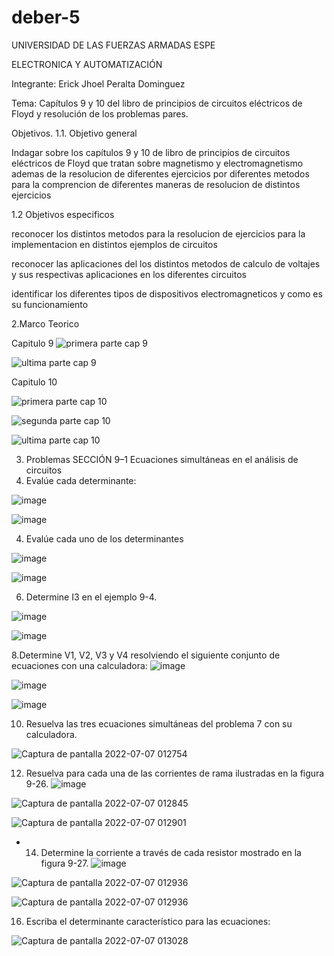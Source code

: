 # deber-5
UNIVERSIDAD DE LAS FUERZAS ARMADAS ESPE

ELECTRONICA Y AUTOMATIZACIÓN

Integrante: Erick Jhoel Peralta Dominguez

Tema: Capítulos 9 y 10 del libro de principios de circuitos eléctricos de Floyd y resolución de los problemas pares.

Objetivos.
1.1. Objetivo general

Indagar sobre los capítulos 9 y 10 de libro de principios de circuitos eléctricos de Floyd que tratan sobre magnetismo y electromagnetismo ademas de la resolucion de diferentes ejercicios por diferentes metodos para la comprencion de diferentes maneras de resolucion de distintos ejercicios

1.2 Objetivos especificos

reconocer los distintos metodos para la resolucion de ejercicios para la implementacion en distintos ejemplos de circuitos

reconocer las aplicaciones del los distintos metodos de calculo de voltajes y sus respectivas aplicaciones en los diferentes circuitos

identificar los diferentes tipos de dispositivos electromagneticos y como es su funcionamiento 

2.Marco Teorico

Capitulo 9
![primera parte cap 9](https://user-images.githubusercontent.com/105829461/177705613-81f41663-7576-42f4-99af-fdc09f487d54.png)

![ultima parte cap 9](https://user-images.githubusercontent.com/105829461/177705640-a7947d01-3652-474c-b94e-e54268d4ab7c.png)

Capitulo 10

![primera parte cap 10](https://user-images.githubusercontent.com/105829461/177705689-d86e4f86-be2c-4c81-8caa-7b3e3c810e6c.png)

![segunda parte cap 10](https://user-images.githubusercontent.com/105829461/177705702-c58fef08-190a-4379-9f01-de6a3a1eb914.png)

![ultima parte cap 10](https://user-images.githubusercontent.com/105829461/177705720-8a1e24b0-cef7-4029-8ce5-b9ea6ddfd013.png)

3. Problemas
SECCIÓN 9–1 Ecuaciones simultáneas en el análisis de circuitos
2.	Evalúe cada determinante:

![image](https://user-images.githubusercontent.com/105829461/177705904-82887aa2-af7f-49a8-907c-b693bdd9c606.png)

![image](https://user-images.githubusercontent.com/105829461/177705918-fb7782c9-1ec9-4de7-91fb-e6195f87c622.png)

4. 	Evalúe cada uno de los determinantes

![image](https://user-images.githubusercontent.com/105829461/177706004-3db49bd4-ccb7-4cfd-971d-b61300811159.png)

![image](https://user-images.githubusercontent.com/105829461/177706018-8a5df84e-a9fb-4041-bc26-4131a997fb50.png)

6. Determine I3 en el ejemplo 9-4.

![image](https://user-images.githubusercontent.com/105829461/177706063-260261b2-afe5-4b2e-abb3-a993c44d0a44.png)

![image](https://user-images.githubusercontent.com/105829461/177706078-0cc2bfca-e43b-4c68-98d1-18cac4886843.png)

8.Determine V1, V2, V3 y V4 resolviendo el siguiente conjunto de ecuaciones con una calculadora:
![image](https://user-images.githubusercontent.com/105829461/177706133-adb154eb-afb3-4bdf-8843-e733b637c90f.png)

![image](https://user-images.githubusercontent.com/105829461/177706149-25ff53f8-adf5-4868-aebb-3fb4da336238.png)

![image](https://user-images.githubusercontent.com/105829461/177706168-a82b8970-bb7d-42c8-b77b-136965e4c60a.png)

10. Resuelva las tres ecuaciones simultáneas del problema 7 con su calculadora.

![Captura de pantalla 2022-07-07 012754](https://user-images.githubusercontent.com/105829461/177706865-f4f46e27-93f6-4acb-910e-bae597a821ed.png)


12. Resuelva para cada una de las corrientes de rama ilustradas en la figura 9-26.
![image](https://user-images.githubusercontent.com/105829461/177706413-444b8ea7-abf3-429d-9bf3-2896977a1f37.png)

![Captura de pantalla 2022-07-07 012845](https://user-images.githubusercontent.com/105829461/177706912-487359bf-7dd5-46c5-b3c0-cfeed575eed9.png)

![Captura de pantalla 2022-07-07 012901](https://user-images.githubusercontent.com/105829461/177706925-24179499-f56b-47c1-b871-13e654d2b306.png)


* 14. Determine la corriente a través de cada resistor mostrado en la figura 9-27.
![image](https://user-images.githubusercontent.com/105829461/177706562-f9fefae8-114b-4c3d-bd32-0b8edd736c32.png)

![Captura de pantalla 2022-07-07 012936](https://user-images.githubusercontent.com/105829461/177706952-7d740118-8a67-4323-89bc-de2ffbf83434.png)

![Captura de pantalla 2022-07-07 012936](https://user-images.githubusercontent.com/105829461/177706967-87ab07d9-4c56-4337-bb91-1def51b48020.png)

16. Escriba el determinante característico para las ecuaciones:

![Captura de pantalla 2022-07-07 013028](https://user-images.githubusercontent.com/105829461/177707005-9a986577-9e9f-445c-9891-92dc22b80d1b.png)










